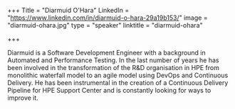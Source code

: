 +++
Title = "Diarmuid O'Hara"
LinkedIn = "https://www.linkedin.com/in/diarmuid-o-hara-29a19b153/"
image = "diarmuid-ohara.jpg"
type = "speaker"
linktitle = "diarmuid-ohara"

+++

Diarmuid is a Software Development Engineer with a background in Automated and Performance Testing. In the last number of years he has been involved in the transformation of the R&D organisation in HPE from monolithic waterfall model to an agile model using DevOps and Continuous Delivery. He has been instrumental in the creation of a Continuous Delivery Pipeline for HPE Support Center and is constantly looking for ways to improve it.
